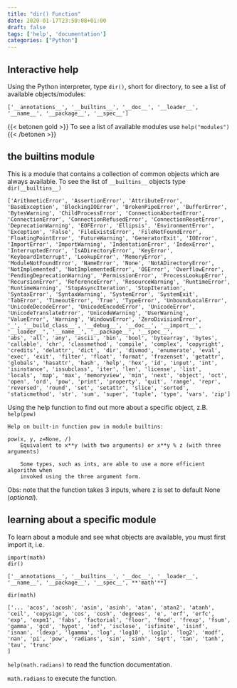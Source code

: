 ```yaml
---
title: "dir() Function"
date: 2020-01-17T23:50:08+01:00
draft: false
tags: ['help', 'documentation']
categories: ["Python"]
---
```


## Interactive help

Using the Python interpreter, type `dir()`, short for directory, to see a list of available objects/modules:
```
['__annotations__', '__builtins__', '__doc__', '__loader__', '__name__', '__package__', '__spec__']
```
{{< betonen gold >}}
To see a list of available modules use `help("modules")`
{{< /betonen >}}


## the __builtins__ module

This is a module that contains a collection of common objects which are always available. To see the list of `__builtins__` objects type `dir(__builtins__)`

```
['ArithmeticError', 'AssertionError', 'AttributeError', 'BaseException', 'BlockingIOError', 'BrokenPipeError', 'BufferError', 'BytesWarning', 'ChildProcessError', 'ConnectionAbortedError', 'ConnectionError', 'ConnectionRefusedError', 'ConnectionResetError', 'DeprecationWarning', 'EOFError', 'Ellipsis', 'EnvironmentError', 'Exception', 'False', 'FileExistsError', 'FileNotFoundError', 'FloatingPointError', 'FutureWarning', 'GeneratorExit', 'IOError', 'ImportError', 'ImportWarning', 'IndentationError', 'IndexError', 'InterruptedError', 'IsADirectoryError', 'KeyError', 'KeyboardInterrupt', 'LookupError', 'MemoryError', 'ModuleNotFoundError', 'NameError', 'None', 'NotADirectoryError', 'NotImplemented', 'NotImplementedError', 'OSError', 'OverflowError', 'PendingDeprecationWarning', 'PermissionError', 'ProcessLookupError', 'RecursionError', 'ReferenceError', 'ResourceWarning', 'RuntimeError', 'RuntimeWarning', 'StopAsyncIteration', 'StopIteration', 'SyntaxError', 'SyntaxWarning', 'SystemError', 'SystemExit', 'TabError', 'TimeoutError', 'True', 'TypeError', 'UnboundLocalError', 'UnicodeDecodeError', 'UnicodeEncodeError', 'UnicodeError', 'UnicodeTranslateError', 'UnicodeWarning', 'UserWarning', 'ValueError', 'Warning', 'WindowsError', 'ZeroDivisionError', 
'_', '__build_class__', '__debug__', '__doc__', '__import__', '__loader__', '__name__', '__package__', '__spec__', 
'abs', 'all', 'any', 'ascii', 'bin', 'bool', 'bytearray', 'bytes', 'callable', 'chr', 'classmethod', 'compile', 'complex', 'copyright', 'credits', 'delattr', 'dict', 'dir', 'divmod', 'enumerate', 'eval', 'exec', 'exit', 'filter', 'float', 'format', 'frozenset', 'getattr', 'globals', 'hasattr', 'hash', 'help', 'hex', 'id', 'input', 'int', 'isinstance', 'issubclass', 'iter', 'len', 'license', 'list', 'locals', 'map', 'max', 'memoryview', 'min', 'next', 'object', 'oct', 'open', 'ord', 'pow', 'print', 'property', 'quit', 'range', 'repr', 'reversed', 'round', 'set', 'setattr', 'slice', 'sorted', 'staticmethod', 'str', 'sum', 'super', 'tuple', 'type', 'vars', 'zip']
```

Using the help function to find out more about a specific object, z.B. `help(pow)`

```
Help on built-in function pow in module builtins:

pow(x, y, z=None, /)
    Equivalent to x**y (with two arguments) or x**y % z (with three arguments)

    Some types, such as ints, are able to use a more efficient algorithm when
    invoked using the three argument form.
```

Obs: note that the function takes 3 inputs, where z is set to default None (_optional_).


## learning about a specific module

To learn about a module and see what objects are available, you must first import it, i.e.

`import(math)`  
`dir()`  

```
['__annotations__', '__builtins__', '__doc__', '__loader__', '__name__', '__package__', '__spec__', **'math'**]
```

`dir(math)`  
```
['... 'acos', 'acosh', 'asin', 'asinh', 'atan', 'atan2', 'atanh', 'ceil', 'copysign', 'cos', 'cosh', 'degrees', 'e', 'erf', 'erfc', 
'exp', 'expm1', 'fabs', 'factorial', 'floor', 'fmod', 'frexp', 'fsum', 'gamma', 'gcd', 'hypot', 'inf', 'isclose', 'isfinite', 'isinf', 
'isnan', 'ldexp', 'lgamma', 'log', 'log10', 'log1p', 'log2', 'modf', 'nan', 'pi', 'pow', 'radians', 'sin', 'sinh', 'sqrt', 'tan', 'tanh', 'tau', 'trunc'
]
```

`help(math.radians)` to read the function documentation.

`math.radians` to execute the function.


